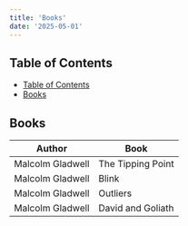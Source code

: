 ```yaml
---
title: 'Books'
date: '2025-05-01'
---
```


## Table of Contents

- [Table of Contents](#table-of-contents)
- [Books](#books)

## Books

| Author           | Book              |
| ---------------- | ----------------- |
| Malcolm Gladwell | The Tipping Point |
| Malcolm Gladwell | Blink             |
| Malcolm Gladwell | Outliers          |
| Malcolm Gladwell | David and Goliath |

